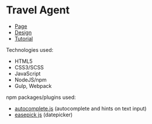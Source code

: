 # Travel Agent

- [Page](https://mikroffarad.github.io/workbench/tutorialProjects/webcademy/travelAgent/build/) 
- [Design](https://www.figma.com/file/aC6aa2fHXsqvcwLywt0NmW/Travel-Agent-Landing-Page-Custom?type=design&node-id=0%3A1&mode=design&t=TJOf6eNjDk8i6MW0-1) 
- [Tutorial](https://www.youtube.com/playlist?list=PL1NBhQGGj46ZHehpohdF0uefB-l2TzNIt)

Technologies used:
- HTML5
- CSS3/SCSS
- JavaScript
- NodeJS/npm
- Gulp, Webpack

npm packages/plugins used:

- [autocomplete.js](https://tarekraafat.github.io/autoComplete.js/#/) (autocomplete and hints on text input)
- [easepick js](https://easepick.com/) (datepicker)
